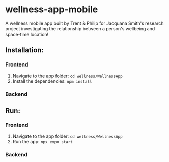 # wellness-app-mobile
A wellness mobile app built by Trent &amp; Philip for Jacquana Smith's research project investigating the relationship between a person's wellbeing and space-time location!

## Installation:

### Frontend
1. Navigate to the app folder: `cd wellness/WellnessApp`
2. Install the dependencies: `npm install`

### Backend

## Run:

### Frontend
1. Navigate to the app folder: `cd wellness/WellnessApp`
2. Run the app: `npx expo start`

### Backend
